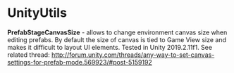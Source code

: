# UnityUtils

<b>PrefabStageCanvasSize</b> - allows to change environment canvas size when editing prefabs. By default the size of canvas is tied to Game View size and makes it difficult to layout UI elements. Tested in Unity 2019.2.11f1. See related thread:
http://forum.unity.com/threads/any-way-to-set-canvas-settings-for-prefab-mode.569923/#post-5159192
